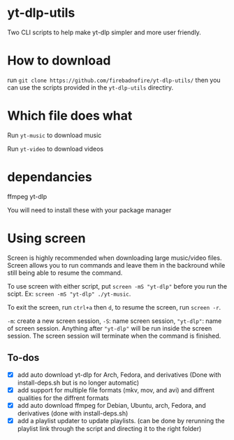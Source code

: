# yt-dlp-utils
Two CLI scripts to help make yt-dlp simpler and more user friendly.

# How to download
run `git clone https://github.com/firebadnofire/yt-dlp-utils/` then you can use the scripts provided in the `yt-dlp-utils` directiry.

# Which file does what
Run `yt-music` to download music

Run `yt-video` to download videos

# dependancies
ffmpeg yt-dlp

You will need to install these with your package manager

# Using screen
Screen is highly recommended when downloading large music/video files. Screen allows you to run commands and leave them in the backround while still being able to resume the command.

To use screen with either script, put `screen -mS "yt-dlp"` before you run the scipt. Ex: `screen -mS "yt-dlp" ./yt-music`. 

To exit the screen, run `ctrl+a` then `d`, to resume the screen, run `screen -r`.

`-m`: create a new screen session, `-S`: name screen session, `"yt-dlp"`: name of screen session. Anything after `"yt-dlp"` will be run inside the screen session. The screen session will terminate when the command is finished.

## To-dos
- [x] add auto download yt-dlp for Arch, Fedora, and derivatives (Done with install-deps.sh but is no longer automatic)
- [x] add support for multiple file formats (mkv, mov, and avi) and diffrent qualities for the diffrent formats
- [x] add auto download ffmpeg for Debian, Ubuntu, arch, Fedora, and derivatives (done with install-deps.sh)
- [x] add a playlist updater to update playlists. (can be done by rerunning the playlist link through the script and directing it to the right folder)
